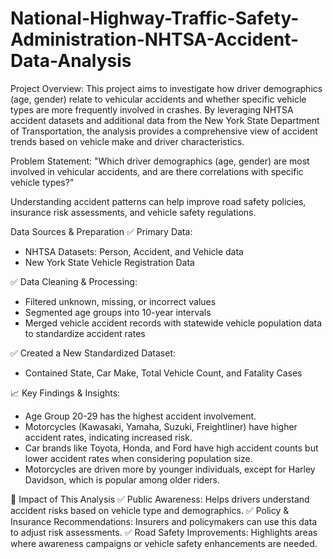 # National-Highway-Traffic-Safety-Administration-NHTSA-Accident-Data-Analysis
Project Overview: 
This project aims to investigate how driver demographics (age, gender) relate to vehicular accidents and whether specific vehicle types are more frequently involved in crashes. By leveraging NHTSA accident datasets and additional data from the New York State Department of Transportation, the analysis provides a comprehensive view of accident trends based on vehicle make and driver characteristics.

Problem Statement:
"Which driver demographics (age, gender) are most involved in vehicular accidents, and are there correlations with specific vehicle types?"

Understanding accident patterns can help improve road safety policies, insurance risk assessments, and vehicle safety regulations.

Data Sources & Preparation
✅ Primary Data:
- NHTSA Datasets: Person, Accident, and Vehicle data
- New York State Vehicle Registration Data

✅ Data Cleaning & Processing:
- Filtered unknown, missing, or incorrect values
- Segmented age groups into 10-year intervals
- Merged vehicle accident records with statewide vehicle population data to standardize accident rates

✅ Created a New Standardized Dataset:
- Contained State, Car Make, Total Vehicle Count, and Fatality Cases

📈 Key Findings & Insights:
- Age Group 20-29 has the highest accident involvement.
- Motorcycles (Kawasaki, Yamaha, Suzuki, Freightliner) have higher accident rates, indicating increased risk.
- Car brands like Toyota, Honda, and Ford have high accident counts but lower accident rates when considering population size.
- Motorcycles are driven more by younger individuals, except for Harley Davidson, which is popular among older riders.

🚗 Impact of This Analysis
✅ Public Awareness: Helps drivers understand accident risks based on vehicle type and demographics.
✅ Policy & Insurance Recommendations: Insurers and policymakers can use this data to adjust risk assessments.
✅ Road Safety Improvements: Highlights areas where awareness campaigns or vehicle safety enhancements are needed.
